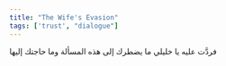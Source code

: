 ```yaml
---
title: "The Wife's Evasion"
tags: ['trust', "dialogue"]
---
```


 فردَّت عليه يا خليلي ما يضطرك إلى هذه المسألة وما حاجتك إليها
